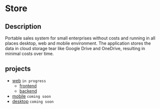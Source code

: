# Store

## Description

Portable sales system for small enterprises without costs and running in all places desktop, web and mobile environment. The application stores the data in cloud storage tear like Google Drive and OneDrive, resulting in minimal costs over time.

## projects

- [web](./web) ``in progress``
  - [frontend](./web/frontend)
  - [backend](./web/backend)
- [mobile](./mobile) ``coming soon``
- [desktop](./desktop) ``coming soon``
